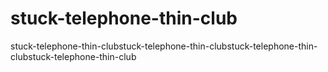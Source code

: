 # stuck-telephone-thin-club
stuck-telephone-thin-clubstuck-telephone-thin-clubstuck-telephone-thin-clubstuck-telephone-thin-club
